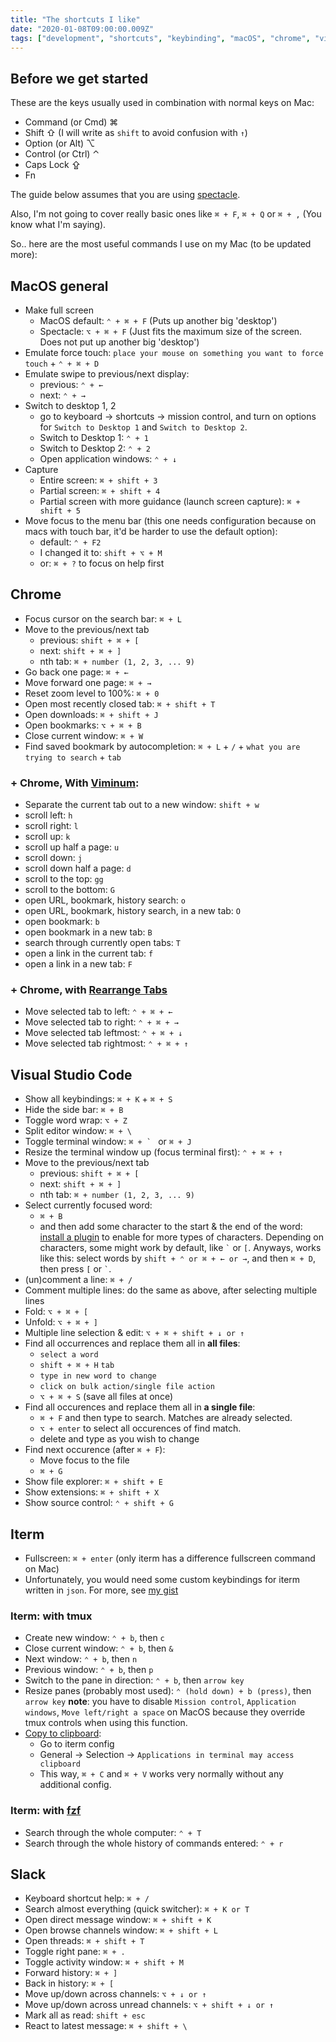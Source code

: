 ```yaml
---
title: "The shortcuts I like"
date: "2020-01-08T09:00:00.009Z"
tags: ["development", "shortcuts", "keybinding", "macOS", "chrome", "visual studio code", "iterm", "slack"]
---
```


## Before we get started
These are the keys usually used in combination with normal keys on Mac:
- Command (or Cmd) ⌘
- Shift ⇧ (I will write as `shift` to avoid confusion with `↑`)
- Option (or Alt) ⌥
- Control (or Ctrl) ⌃
- Caps Lock ⇪
- Fn

The guide below assumes that you are using [spectacle](https://www.spectacleapp.com/).

Also, I'm not going to cover really basic ones like `⌘ + F`, `⌘ + Q` or `⌘ + ,` (You know what I'm saying).

So.. here are the most useful commands I use on my Mac (to be updated more):

## MacOS general
- Make full screen
  - MacOS default: `⌃ + ⌘ + F` (Puts up another big 'desktop')
  - Spectacle: `⌥ + ⌘ + F` (Just fits the maximum size of the screen. Does not put up another big 'desktop')
- Emulate force touch: `place your mouse on something you want to force touch` + `⌃ + ⌘ + D`
- Emulate swipe to previous/next display:
  - previous: `⌃ + ←`
  - next: `⌃ + →`
- Switch to desktop 1, 2
  - go to keyboard -> shortcuts -> mission control, and turn on options for `Switch to Desktop 1` and `Switch to Desktop 2`.
  - Switch to Desktop 1: `⌃ + 1`
  - Switch to Desktop 2: `⌃ + 2`
  - Open application windows: `⌃ + ↓`
- Capture
  - Entire screen: `⌘ + shift + 3`
  - Partial screen: `⌘ + shift + 4`
  - Partial screen with more guidance (launch screen capture): `⌘ + shift + 5`
- Move focus to the menu bar (this one needs configuration because on macs with touch bar, it'd be harder to use the default option):
  - default: `⌃ + F2`
  - I changed it to: `shift + ⌥ + M` 
  - or: `⌘ + ?` to focus on help first

## Chrome
- Focus cursor on the search bar: `⌘ + L`
- Move to the previous/next tab
  - previous: `shift + ⌘ + [`
  - next: `shift + ⌘ + ]`
  - nth tab: `⌘ + number (1, 2, 3, ... 9)`
- Go back one page: `⌘ + ←`
- Move forward one page: `⌘ + →`
- Reset zoom level to 100%: `⌘ + 0`
- Open most recently closed tab: `⌘ + shift + T`
- Open downloads: `⌘ + shift + J`
- Open bookmarks: `⌥ + ⌘ + B`
- Close current window: `⌘ + W`
- Find saved bookmark by autocompletion: `⌘ + L` + `/` + `what you are trying to search` + `tab`

### + Chrome, With [Viminum](https://github.com/philc/vimium/):
- Separate the current tab out to a new window: `shift + w`
- scroll left: `h`
- scroll right: `l`
- scroll up: `k`
- scroll up half a page: `u`
- scroll down: `j`
- scroll down half a page: `d`
- scroll to the top: `gg`
- scroll to the bottom: `G`
- open URL, bookmark, history search: `o`
- open URL, bookmark, history search, in a new tab: `O`
- open bookmark: `b`
- open bookmark in a new tab: `B`
- search through currently open tabs: `T`
- open a link in the current tab: `f`
- open a link in a new tab: `F`

### + Chrome, with [Rearrange Tabs](https://chrome.google.com/webstore/detail/rearrange-tabs/ccnnhhnmpoffieppjjkhdakcoejcpbga)
- Move selected tab to left: `⌃ + ⌘ + ←`
- Move selected tab to right: `⌃ + ⌘ + →`
- Move selected tab leftmost: `⌃ + ⌘ + ↓`
- Move selected tab rightmost: `⌃ + ⌘ + ↑`

## Visual Studio Code
- Show all keybindings: `⌘ + K` + `⌘ + S`
- Hide the side bar: `⌘ + B`
- Toggle word wrap: `⌥ + Z`
- Split editor window: `⌘ + \`
- Toggle terminal window: ``⌘ + ` `` or `⌘ + J`
- Resize the terminal window up (focus terminal first): `⌃ + ⌘ + ↑`
- Move to the previous/next tab
  - previous: `shift + ⌘ + [`
  - next: `shift + ⌘ + ]`
  - nth tab: `⌘ + number (1, 2, 3, ... 9)`
- Select currently focused word: 
  - `⌘ + B`
  - and then add some character to the start & the end of the word: [install a plugin](https://marketplace.visualstudio.com/items?itemName=mycelo.embrace) to enable for more types of characters. Depending on characters, some might work by default, like `` ` `` or `[`. Anyways, works like this: select words by `shift + ⌃ or ⌘ + ← or →`, and then `⌘ + D`, then press `[` or `` ` ``. 
- (un)comment a line: `⌘ + /`
- Comment multiple lines: do the same as above, after selecting multiple lines
- Fold: `⌥ + ⌘ + [`
- Unfold: `⌥ + ⌘ + ]`
- Multiple line selection & edit: `⌥ + ⌘ + shift + ↓ or ↑`
- Find all occurrences and replace them all in **all files**:   
  - `select a word`
  - `shift + ⌘ + H` `tab` 
  - `type in new word to change` 
  - `click on bulk action/single file action` 
  - `⌥ + ⌘ + S` (save all files at once)
- Find all occurences and replace them all in **a single file**:
  - `⌘ + F` and then type to search. Matches are already selected.
  - `⌥ + enter` to select all occurences of find match.
  - delete and type as you wish to change
- Find next occurence (after `⌘ + F`): 
  - Move focus to the file
  - `⌘ + G`
- Show file explorer: `⌘ + shift + E`
- Show extensions: `⌘ + shift + X`
- Show source control: `⌃ + shift + G`

## Iterm
- Fullscreen: `⌘ + enter` (only iterm has a difference fullscreen command on Mac)
- Unfortunately, you would need some custom keybindings for iterm written in `json`. For more, see [my gist](https://gist.github.com/9oelM/7a0516f143be2e220fe455a044d3336e)

### Iterm: with tmux
- Create new window: `⌃ + b`, then `c`
- Close current window: `⌃ + b`, then `&`
- Next window: `⌃ + b`, then `n`
- Previous window: `⌃ + b`, then `p`
- Switch to the pane in direction: `⌃ + b`, then `arrow key`
- Resize panes (probably most used): `⌃ (hold down) + b (press)`, then `arrow key` **note**: you have to disable `Mission control`, `Application windows`, `Move left/right a space` on MacOS because they override tmux controls when using this function.
- [Copy to clipboard](https://apple.stackexchange.com/questions/208387/copy-to-clipboard-from-tmux-in-el-capitan): 
  - Go to iterm config
  - General -> Selection -> `Applications in terminal may access clipboard`
  - This way, `⌘ + C` and `⌘ + V` works very normally without any additional config.

### Iterm: with [fzf](https://github.com/junegunn/fzf/)
- Search through the whole computer: `⌃ + T`
- Search through the whole history of commands entered: `⌃ + r`

## Slack
- Keyboard shortcut help: `⌘ + /`
- Search almost everything (quick switcher): `⌘ + K or T`
- Open direct message window: `⌘ + shift + K`
- Open browse channels window: `⌘ + shift + L` 
- Open threads: `⌘ + shift + T`
- Toggle right pane: `⌘ + .` 
- Toggle activity window: `⌘ + shift + M` 
- Forward history: `⌘ + ]`
- Back in history: `⌘ + [`
- Move up/down across channels: `⌥ + ↓ or ↑` 
- Move up/down across unread channels: `⌥ + shift + ↓ or ↑`
- Mark all as read: `shift + esc`
- React to latest message: `⌘ + shift + \` 